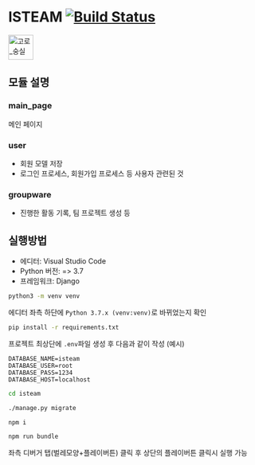 # ISTEAM [![Build Status](https://travis-ci.com/5d-jh/isteam.svg?token=3WQchpJY137XqN7bpXmB&branch=master)](https://travis-ci.com/5d-jh/isteam)
<img src="https://user-images.githubusercontent.com/24839897/90855719-383af980-e3bb-11ea-82e3-b28afa9e1531.png" alt="고로_숭실" width="auto" height="50px">

## 모듈 설명
### main_page
메인 페이지

### user
 * 회원 모델 저장
 * 로그인 프로세스, 회원가입 프로세스 등 사용자 관련된 것

### groupware
 * 진행한 활동 기록, 팀 프로젝트 생성 등
 
## 실행방법
 * 에디터: Visual Studio Code
 * Python 버전: => 3.7
 * 프레임워크: Django
 
```sh
python3 -m venv venv
```

에디터 좌측 하단에 `Python 3.7.x (venv:venv)`로 바뀌었는지 확인

```sh
pip install -r requirements.txt
```

프로젝트 최상단에 `.env`파일 생성 후 다음과 같이 작성 (예시)
```
DATABASE_NAME=isteam
DATABASE_USER=root
DATABASE_PASS=1234
DATABASE_HOST=localhost
```

```sh
cd isteam

./manage.py migrate

npm i

npm run bundle
```

좌측 디버거 탭(벌레모양+플레이버튼) 클릭 후 상단의 플레이버튼 클릭시 실행 가능
